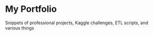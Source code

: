 # My Portfolio
Snippets of professional projects, Kaggle challenges, ETL scripts, and various things

